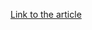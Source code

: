 [Link to the article](https://www.cisa.gov/news-events/alerts/2025/01/07/cisa-adds-three-known-exploited-vulnerabilities-catalog)

